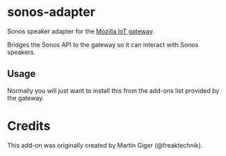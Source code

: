 # sonos-adapter

Sonos speaker adapter for the [Mozilla IoT gateway](https://iot.mozilla.org).

Bridges the Sonos API to the gateway so it can interact with Sonos speakers.

## Usage
Normally you will just want to install this from the add-ons list provided by
the gateway.

# Credits

This add-on was originally created by Martin Giger (@freaktechnik).
